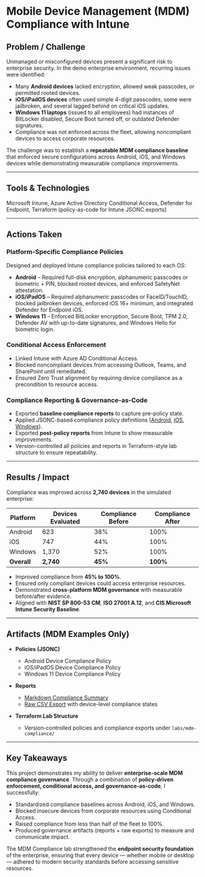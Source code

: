 # Mobile Device Management (MDM) Compliance with Intune

## Problem / Challenge

Unmanaged or misconfigured devices present a significant risk to enterprise security. In the demo enterprise environment, recurring issues were identified:

* Many **Android devices** lacked encryption, allowed weak passcodes, or permitted rooted devices.
* **iOS/iPadOS devices** often used simple 4-digit passcodes, some were jailbroken, and several lagged behind on critical iOS updates.
* **Windows 11 laptops** (issued to all employees) had instances of BitLocker disabled, Secure Boot turned off, or outdated Defender signatures.
* Compliance was not enforced across the fleet, allowing noncompliant devices to access corporate resources.

The challenge was to establish a **repeatable MDM compliance baseline** that enforced secure configurations across Android, iOS, and Windows devices while demonstrating measurable compliance improvements.

---

## Tools & Technologies

Microsoft Intune, Azure Active Directory Conditional Access, Defender for Endpoint, Terraform (policy-as-code for Intune JSONC exports)

---

## Actions Taken

### Platform-Specific Compliance Policies

Designed and deployed Intune compliance policies tailored to each OS:

* **Android** – Required full-disk encryption, alphanumeric passcodes or biometric + PIN, blocked rooted devices, and enforced SafetyNet attestation.
* **iOS/iPadOS** – Required alphanumeric passcodes or FaceID/TouchID, blocked jailbroken devices, enforced iOS 16+ minimum, and integrated Defender for Endpoint iOS.
* **Windows 11** – Enforced BitLocker encryption, Secure Boot, TPM 2.0, Defender AV with up-to-date signatures, and Windows Hello for biometric login.

### Conditional Access Enforcement

* Linked Intune with Azure AD Conditional Access.
* Blocked noncompliant devices from accessing Outlook, Teams, and SharePoint until remediated.
* Ensured Zero Trust alignment by requiring device compliance as a precondition to resource access.

### Compliance Reporting & Governance-as-Code

* Exported **baseline compliance reports** to capture pre-policy state.
* Applied JSONC-based compliance policy definitions ([Android](policies/android-device-compliance-policy.jsonc), [iOS](policies/ios-device-compliance-policy.jsonc), [Windows](policies/windows-device-compliance-policy.jsonc)).
* Exported **post-policy reports** from Intune to show measurable improvements.
* Version-controlled all policies and reports in Terraform-style lab structure to ensure repeatability.

---

## Results / Impact

Compliance was improved across **2,740 devices** in the simulated enterprise:

| Platform    | Devices Evaluated | Compliance Before | Compliance After |
| ----------- | ----------------- | ----------------- | ---------------- |
| Android     | 623               | 38%               | 100%             |
| iOS         | 747               | 44%               | 100%             |
| Windows     | 1,370             | 52%               | 100%             |
| **Overall** | **2,740**         | **45%**           | **100%**         |

* Improved compliance from **45% to 100%**.
* Ensured only compliant devices could access enterprise resources.
* Demonstrated **cross-platform MDM governance** with measurable before/after evidence.
* Aligned with **NIST SP 800-53 CM**, **ISO 27001 A.12**, and **CIS Microsoft Intune Security Baseline**.

---

## Artifacts (MDM Examples Only)

* **Policies (JSONC)**

  * Android Device Compliance Policy
  * iOS/iPadOS Device Compliance Policy
  * Windows 11 Device Compliance Policy
* **Reports**

  * [Markdown Compliance Summary](compliance-report.md)
  * [Raw CSV Export](intune-compliance-report.csv) with device-level compliance states
* **Terraform Lab Structure**

  * Version-controlled policies and compliance exports under `labs/mdm-compliance/`

---

## Key Takeaways

This project demonstrates my ability to deliver **enterprise-scale MDM compliance governance**. Through a combination of **policy-driven enforcement, conditional access, and governance-as-code**, I successfully:

* Standardized compliance baselines across Android, iOS, and Windows.
* Blocked insecure devices from corporate resources using Conditional Access.
* Raised compliance from less than half of the fleet to 100%.
* Produced governance artifacts (reports + raw exports) to measure and communicate impact.

The MDM Compliance lab strengthened the **endpoint security foundation** of the enterprise, ensuring that every device — whether mobile or desktop — adhered to modern security standards before accessing sensitive resources.
